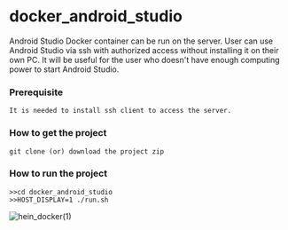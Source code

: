 # docker_android_studio
Android Studio Docker container can be run on the server. User can use Android Studio via ssh with authorized access without installing it on their own PC.
It will be useful for the user who doesn't have enough computing power to start Android Studio.

### Prerequisite
```
It is needed to install ssh client to access the server.
```

### How to get the project
```
git clone (or) download the project zip 
```

### How to run the project
```
>>cd docker_android_studio
>>HOST_DISPLAY=1 ./run.sh

```
![hein_docker(1)](https://user-images.githubusercontent.com/79504426/158392451-db89cbb2-b84f-4f67-a989-f54559a483b2.png)
